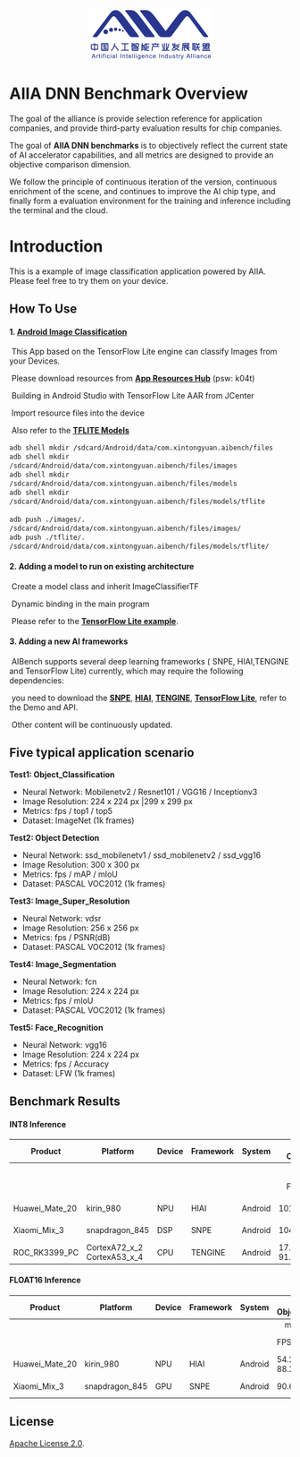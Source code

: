 <div align="center">
<img src="logo.png"/>
</div>

# AIIA DNN Benchmark Overview

The goal of the alliance is provide selection reference for application companies, 
and provide third-party evaluation results for chip companies.

The goal of **AIIA DNN benchmarks** is to objectively reflect the current state of AI accelerator capabilities, 
and all metrics are designed to provide an objective comparison dimension. 

We follow the principle of continuous iteration of the version, continuous enrichment of the scene, 
and continues to improve the AI chip type, and finally form a evaluation environment for the training 
and inference including the terminal and the cloud.

# Introduction

This is a example of image classification application powered by AIIA. Please feel free to try them on your device.

## How To Use

#### 1.  [Android Image Classification](https://github.com/AIIABenchmark/AIIABenchmark)

​      This App based on the TensorFlow Lite engine can classify Images from your Devices.

​      Please download resources from [**App Resources Hub**](https://pan.baidu.com/s/1G91PqmAabQIjLyV3saeD5A) (psw: k04t)

​      Building in Android Studio with TensorFlow Lite AAR from JCenter

​      Import resource files into the device

​      Also refer to the [**TFLITE Models**](https://tensorflow.google.cn/lite/models)
```
adb shell mkdir /sdcard/Android/data/com.xintongyuan.aibench/files
adb shell mkdir /sdcard/Android/data/com.xintongyuan.aibench/files/images
adb shell mkdir /sdcard/Android/data/com.xintongyuan.aibench/files/models
adb shell mkdir /sdcard/Android/data/com.xintongyuan.aibench/files/models/tflite

adb push ./images/. /sdcard/Android/data/com.xintongyuan.aibench/files/images/
adb push ./tflite/. /sdcard/Android/data/com.xintongyuan.aibench/files/models/tflite/
```


#### 2.  Adding a model to run on existing architecture

​      Create a model class and inherit ImageClassifierTF

​      Dynamic binding in the main program

​      Please refer to the [**TensorFlow Lite example**](https://github.com/tensorflow/tensorflow/tree/master/tensorflow/lite/java).



#### 3.  Adding a new AI frameworks

​      AIBench supports several deep learning frameworks ( SNPE, HIAI,TENGINE and TensorFlow Lite) currently, which may require the following dependencies:


​      you need to download the [**SNPE**](https://developer.qualcomm.com/software/qualcomm-neural-processing-sdk), [**HIAI**](https://developer.huawei.com/consumer/cn/devservice/doc/3140202), [**TENGINE**](https://github.com/OAID/Tengine), [**TensorFlow Lite**](https://github.com/tensorflow/tensorflow/tree/master/tensorflow/lite), refer to the Demo and API.


​      Other content will be continuously updated.

## Five typical application scenario

**Test1: Object_Classification**


* Neural Network: Mobilenetv2 / Resnet101 / VGG16 / Inceptionv3  
* Image Resolution: 224 x 224 px |299 x 299 px  
* Metrics: fps / top1 / top5  
* Dataset: ImageNet (1k frames)  


**Test2: Object Detection**

* Neural Network: ssd_mobilenetv1 / ssd_mobilenetv2 / ssd_vgg16   
* Image Resolution: 300 x 300 px  
* Metrics: fps / mAP / mIoU  
* Dataset: PASCAL VOC2012 (1k frames)  

**Test3: Image_Super_Resolution**

* Neural Network: vdsr   
* Image Resolution: 256 x 256 px  
* Metrics: fps / PSNR(dB)    
* Dataset: PASCAL VOC2012 (1k frames)  

**Test4: Image_Segmentation**

* Neural Network: fcn  
* Image Resolution: 224 x 224 px  
* Metrics: fps / mIoU  
* Dataset: PASCAL VOC2012 (1k frames)  

**Test5: Face_Recognition**

* Neural Network: vgg16  
* Image Resolution: 224 x 224 px   
* Metrics: fps / Accuracy   
* Dataset: LFW (1k frames)  


## Benchmark Results

#### INT8 Inference

|	Product	|	Platform	|	Device	|	Framework	|	System	|	Test1: Object_Classification　　	|	　　　　　　　　　　	|	　　　　　　　　　　	|	　　　　　　　　　　	|	Test2: Object_Detection　	|	　　　　　　　　　　	|	　　　　　　　　　　	|	Test3: Image_Super_Resolution	|	Test4: Image_Segmentation	|	Test5: Face_Recognition	|
|	----------	|	----------	|	----------	|	----------	|	----------	|	-----	|	------	|	-----	|	------	|	-----	|	-----	|	-----	|	-----	|	-----	|	-----	|
|		|		|		|		|		|	　　mobilenet_v2	|	　　resnet101	|	　　　vgg16	|	　　inception_v3	|	　ssd_mobilenetv1	|	　ssd_mobilenetv2	|	　　ssd_vgg16	|	　　　vdsr	|	　　　　fcn	|	　　　vgg16	|
|		|		|		|		|		|	　FPS　TOP1　TOP5	|	　FPS　TOP1　TOP5	|	　FPS　TOP1　TOP5	|	　FPS　TOP1　TOP5	|	FPS　mAP　mIoU	|	　FPS　mAP　mIoU	|	　FPS　mAP　mIoU	|	　FPS　PSNR(dB)	|	　FPS　mAP　mIoU	|	　FPS　Accuracy	|
|	Huawei_Mate_20	|	kirin_980	|	NPU	|	HIAI	|	Android	|	101.90　71.3%　88.3%	|	43.78　71.9%　88.4%	|	32.38　64.3%　85%	|	58.32　75.8%　91.5%	|	65.68　0.84　0.83	|	　52.39　0.55　0.80	|	　14.06　0.89　0.79	|	　12.42　24.92	|	　　-　　-　　-	|	　-　　　-	|
|	Xiaomi_Mix_3	|	snapdragon_845	|	DSP	|	SNPE	|	Android	|	104.77　0.30%　0.9%	|	21.83　67%　86.3%	|	13.36　64.7%　86%	|	30.43　74.3%　92.3%	|	　-　　　-　　-	|	　-　　　-　　-	|	　-　　　-　　-	|	　7.76　　24.19	|	　　-　　-　　-	|	　-　　　-	|
|	ROC_RK3399_PC	|	CortexA72_x_2 CortexA53_x_4	|	CPU	|	TENGINE	|	Android	|	17.41　73.30%　91.30%	|	1.94　75.1%　93.1%	|	1.115　68.2%　89.4%	|	2.2　　77.5%　93.5%	|	　-　　　-　　-	|	　-　　　-　　-	|	　-　　　-　　-	|	　-　　　　-	|	　　-　　-　　-	|	　-　　　-	|

#### FLOAT16 Inference

|	Product	|	Platform	|	Device	|	Framework	|	System	|	Test1: Object_Classification	|	　　　　　　　　　　	|	　　　　　　　　　　	|	　　　　　　　　　　	|	Test2: Object_Detection　	|	　　　　　　　　　　	|	　　　　　　　　　　	|	Test3: Image_Super_Resolution	|	Test4: Image_Segmentation	|	Test5: Face_Recognition	|
|	----------	|	----------	|	----------	|	----------	|	----------	|	----------	|	----------	|	----------	|	----------	|	----------	|	----------	|	----------	|	----------	|	----------	|	----------	|
|		|		|		|		|		|	　mobilenet_v2	|	　　resnet101	|	　　　vgg16	|	　　inception_v3	|	　ssd_mobilenetv1	|	　ssd_mobilenetv2	|	　　ssd_vgg16	|	　　　vdsr	|	　　　fcn	|	　　　vgg16	|
|		|		|		|		|		|	FPS　TOP1　TOP5	|	　FPS　TOP1　TOP5	|	　FPS　TOP1　TOP5	|	　FPS　TOP1　TOP5	|	FPS　mAP　mIoU	|	　FPS　mAP　mIoU	|	　FPS　mAP　mIoU	|	　FPS　PSNR(dB)	|	　FPS　mAP　mIoU	|	　FPS　Accuracy	|
|	Huawei_Mate_20	|	kirin_980	|	NPU	|	HIAI	|	Android	|	54.2　70.7%　88.2%	|	21.98　72.3%　89.2%	|	13.53　66.1%　85.2%	|	32.93　75.7%　92.3%	|	35　0.86　0.84	|	　29.97　0.62　0.78	|	　7.276　0.96　0.84	|	　7.64　24.92	|	　1.39　-　　-	|	　-　　　-	|
|	Xiaomi_Mix_3	|	snapdragon_845	|	GPU	|	SNPE	|	Android	|	90.6　69.2%　88%	|	13.27　56.5%　79.4%	|	5.06　48.3%　72.3%	|	17.36　75.6%　93.2%	|	　-　　-　　-	|	　-　　　-　　　-	|	　-　　　-　　　-	|	　3.21　24.23	|	　　-　　-　　-	|	　-　　　-	|


## License
[Apache License 2.0](LICENSE).


